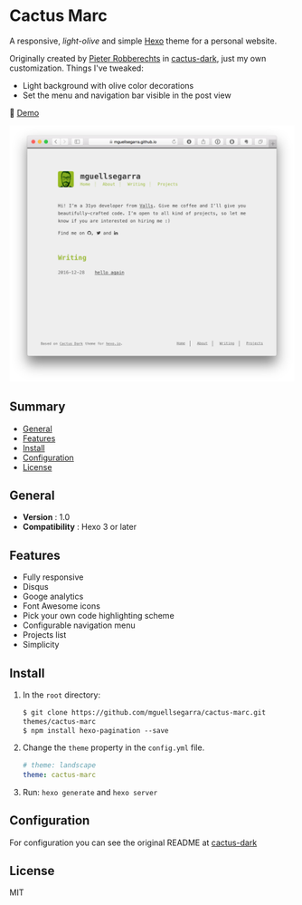 # Cactus Marc

A responsive, *light-olive* and simple [Hexo](http://hexo.io) theme for a personal website.

Originally created by [Pieter Robberechts](https://github.com/probberechts) in [cactus-dark](https://github.com/probberechts/cactus-dark), just my own customization. Things I've tweaked:

- Light background with olive color decorations
- Set the menu and navigation bar visible in the post view

:cactus: [Demo](https://mguellsegarra.github.io)  

![cactus-dark](https://github.com/mguellsegarra/cactus-marc/blob/master/source/images/screenshot.png?raw=true)

## Summary

- [General](#general)
- [Features](#features)
- [Install](#install)
- [Configuration](#configuration)
- [License](#license)

## General

- **Version** : 1.0
- **Compatibility** : Hexo 3 or later

## Features

- Fully responsive
- Disqus
- Googe analytics
- Font Awesome icons
- Pick your own code highlighting scheme
- Configurable navigation menu
- Projects list
- Simplicity

## Install
1. In the `root` directory:

    ```git
    $ git clone https://github.com/mguellsegarra/cactus-marc.git themes/cactus-marc
    $ npm install hexo-pagination --save
    ```

2. Change the `theme` property in the `config.yml` file.

    ```yml
    # theme: landscape
    theme: cactus-marc
    ```

3. Run: `hexo generate` and `hexo server`

## Configuration
For configuration you can see the original README at [cactus-dark](https://github.com/probberechts/cactus-dark)

## License
MIT
